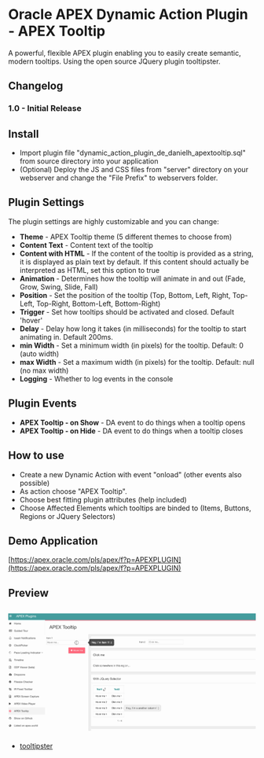 # Oracle APEX Dynamic Action Plugin - APEX Tooltip
A powerful, flexible APEX plugin enabling you to easily create semantic, modern tooltips. Using the open source JQuery plugin tooltipster.

## Changelog
### 1.0 - Initial Release

## Install
- Import plugin file "dynamic_action_plugin_de_danielh_apextooltip.sql" from source directory into your application
- (Optional) Deploy the JS and CSS files from "server" directory on your webserver and change the "File Prefix" to webservers folder.

## Plugin Settings
The plugin settings are highly customizable and you can change:
- **Theme** - APEX Tooltip theme (5 different themes to choose from)
- **Content Text** - Content text of the tooltip
- **Content with HTML** - If the content of the tooltip is provided as a string, it is displayed as plain text by default. If this content should actually be interpreted as HTML, set this option to true
- **Animation** - Determines how the tooltip will animate in and out (Fade, Grow, Swing, Slide, Fall)
- **Position** - Set the position of the tooltip (Top, Bottom, Left, Right, Top-Left, Top-Right, Bottom-Left, Bottom-Right)
- **Trigger** - Set how tooltips should be activated and closed. Default 'hover'
- **Delay** - Delay how long it takes (in milliseconds) for the tooltip to start animating in. Default 200ms.
- **min Width** - Set a minimum width (in pixels) for the tooltip. Default: 0 (auto width)
- **max Width** - Set a maximum width (in pixels) for the tooltip. Default: null (no max width)
- **Logging** - Whether to log events in the console

## Plugin Events
- **APEX Tooltip - on Show** - DA event to do things when a tooltip opens
- **APEX Tooltip - on Hide** - DA event to do things when a tooltip closes

## How to use
- Create a new Dynamic Action with event "onload" (other events also possible)
- As action choose "APEX Tooltip".
- Choose best fitting plugin attributes (help included)
- Choose Affected Elements which tooltips are binded to (Items, Buttons, Regions or JQuery Selectors)

## Demo Application
[https://apex.oracle.com/pls/apex/f?p=APEXPLUGIN](https://apex.oracle.com/pls/apex/f?p=APEXPLUGIN)

## Preview
## ![](https://github.com/Dani3lSun/apex-plugin-apextooltip/blob/master/preview.gif)
- [tooltipster](https://github.com/iamceege/tooltipster)
